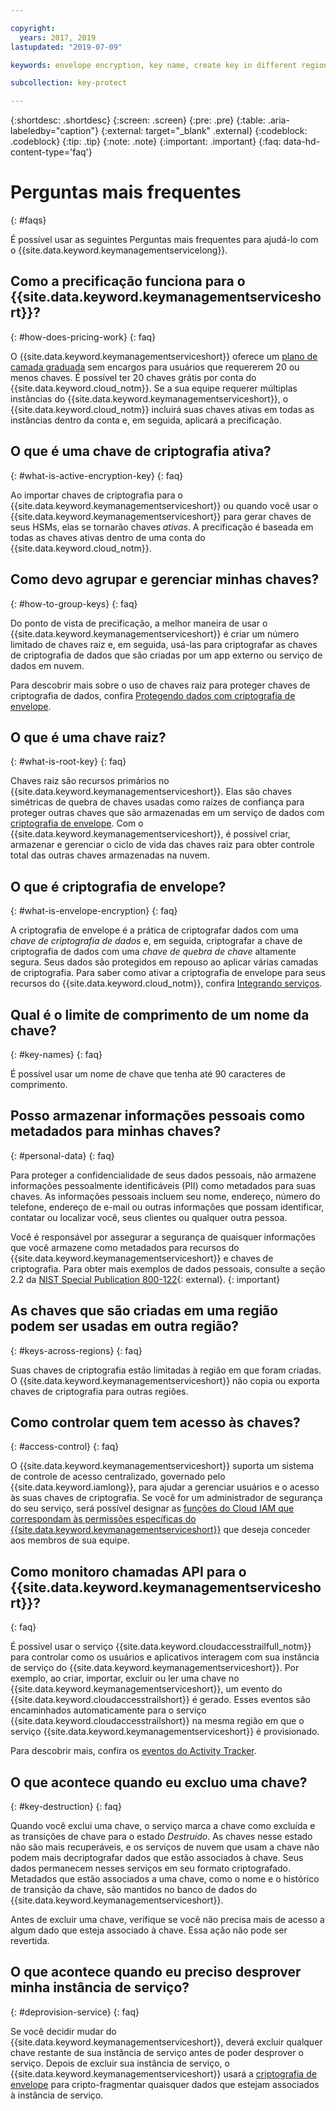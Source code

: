 ```yaml
---

copyright:
  years: 2017, 2019
lastupdated: "2019-07-09"

keywords: envelope encryption, key name, create key in different region, delete service instance

subcollection: key-protect

---
```


{:shortdesc: .shortdesc}
{:screen: .screen}
{:pre: .pre}
{:table: .aria-labeledby="caption"}
{:external: target="_blank" .external}
{:codeblock: .codeblock}
{:tip: .tip}
{:note: .note}
{:important: .important}
{:faq: data-hd-content-type='faq'}

# Perguntas mais frequentes
{: #faqs}

É possível usar as seguintes Perguntas mais frequentes para ajudá-lo com o {{site.data.keyword.keymanagementservicelong}}.

## Como a precificação funciona para o {{site.data.keyword.keymanagementserviceshort}}?
{: #how-does-pricing-work}
{: faq}

O {{site.data.keyword.keymanagementserviceshort}} oferece um [plano de camada graduada](https://{DomainName}/catalog/services/key-protect) sem encargos para usuários que requererem 20 ou menos chaves. É possível ter 20 chaves grátis por conta do {{site.data.keyword.cloud_notm}}. Se a sua equipe requerer múltiplas instâncias do {{site.data.keyword.keymanagementserviceshort}}, o {{site.data.keyword.cloud_notm}} incluirá suas chaves ativas em todas as instâncias dentro da conta e, em seguida, aplicará a precificação. 

## O que é uma chave de criptografia ativa?
{: #what-is-active-encryption-key}
{: faq}

Ao importar chaves de criptografia para o {{site.data.keyword.keymanagementserviceshort}} ou quando você usar o {{site.data.keyword.keymanagementserviceshort}} para gerar chaves de seus HSMs, elas se tornarão chaves _ativas_. A precificação é baseada em todas as chaves ativas dentro de uma conta do {{site.data.keyword.cloud_notm}}. 

## Como devo agrupar e gerenciar minhas chaves?
{: #how-to-group-keys}
{: faq}

Do ponto de vista de precificação, a melhor maneira de usar o {{site.data.keyword.keymanagementserviceshort}} é criar um número limitado de chaves raiz e, em seguida, usá-las para criptografar as chaves de criptografia de dados que são criadas por um app externo ou serviço de dados em nuvem. 

Para descobrir mais sobre o uso de chaves raiz para proteger chaves de criptografia de dados, confira [Protegendo dados com criptografia de envelope](/docs/services/key-protect?topic=key-protect-envelope-encryption).

## O que é uma chave raiz?
{: #what-is-root-key}
{: faq}

Chaves raiz são recursos primários no {{site.data.keyword.keymanagementserviceshort}}. Elas são chaves simétricas de quebra de chaves usadas como raízes de confiança para proteger outras chaves que são armazenadas em um serviço de dados com [criptografia de envelope](/docs/services/key-protect?topic=key-protect-envelope-encryption). Com o {{site.data.keyword.keymanagementserviceshort}}, é possível criar,
armazenar e gerenciar o ciclo de vida das chaves raiz para obter controle total das outras chaves armazenadas na nuvem. 

## O que é criptografia de envelope?
{: #what-is-envelope-encryption}
{: faq}

A criptografia de envelope é a prática de criptografar dados com uma _chave de criptografia de dados_ e, em seguida, criptografar a chave de criptografia de dados com uma _chave de quebra de chave_ altamente segura.  Seus dados são protegidos em repouso ao aplicar várias camadas de criptografia. Para saber como ativar a criptografia de envelope para seus recursos do {{site.data.keyword.cloud_notm}}, confira [Integrando serviços](/docs/services/key-protect?topic=key-protect-integrate-services).

## Qual é o limite de comprimento de um nome da chave?
{: #key-names}
{: faq}

É possível usar um nome de chave que tenha até 90 caracteres de comprimento.

## Posso armazenar informações pessoais como metadados para minhas chaves?
{: #personal-data}
{: faq}

Para proteger a confidencialidade de seus dados pessoais, não armazene informações pessoalmente identificáveis (PII) como metadados para suas chaves. As informações pessoais incluem seu nome, endereço, número do telefone, endereço de e-mail ou outras informações que possam identificar, contatar ou localizar você, seus clientes ou qualquer outra pessoa.

Você é responsável por assegurar a segurança de quaisquer informações que você armazene como metadados para recursos do {{site.data.keyword.keymanagementserviceshort}} e chaves de criptografia. Para obter mais exemplos de dados pessoais, consulte a seção 2.2 da [NIST Special Publication 800-122](https://www.nist.gov/publications/guide-protecting-confidentiality-personally-identifiable-information-pii){: external}.
{: important}

## As chaves que são criadas em uma região podem ser usadas em outra região?
{: #keys-across-regions}
{: faq}

Suas chaves de criptografia estão limitadas à região em que foram criadas. O {{site.data.keyword.keymanagementserviceshort}} não copia ou exporta chaves de criptografia para outras regiões.

## Como controlar quem tem acesso às chaves?
{: #access-control}
{: faq}

O {{site.data.keyword.keymanagementserviceshort}} suporta um sistema de controle de acesso centralizado, governado pelo {{site.data.keyword.iamlong}}, para ajudar a gerenciar usuários e o acesso às suas chaves de criptografia. Se você for um administrador de segurança do seu serviço, será possível designar as [funções do Cloud IAM que correspondam às permissões específicas do {{site.data.keyword.keymanagementserviceshort}}](/docs/services/key-protect?topic=key-protect-manage-access#roles) que deseja conceder aos membros de sua equipe.

## Como monitoro chamadas API para o {{site.data.keyword.keymanagementserviceshort}}?
{: faq}

É possível usar o serviço {{site.data.keyword.cloudaccesstrailfull_notm}} para controlar como os usuários e aplicativos interagem com sua instância de serviço do {{site.data.keyword.keymanagementserviceshort}}. Por exemplo, ao criar, importar, excluir ou ler uma chave no {{site.data.keyword.keymanagementserviceshort}}, um evento do {{site.data.keyword.cloudaccesstrailshort}} é gerado. Esses eventos são encaminhados automaticamente para o serviço {{site.data.keyword.cloudaccesstrailshort}} na mesma
região em que o serviço {{site.data.keyword.keymanagementserviceshort}} é provisionado.

Para descobrir mais, confira os [eventos do Activity Tracker](/docs/services/key-protect?topic=key-protect-at-events).

## O que acontece quando eu excluo uma chave?
{: #key-destruction}
{: faq}

Quando você exclui uma chave, o serviço marca a chave como excluída e as transições de chave para o estado _Destruído_. As chaves nesse estado não são mais recuperáveis, e os serviços de nuvem que usam a chave não podem mais decriptografar dados que estão associados à chave. Seus dados permanecem nesses serviços em seu formato criptografado. Metadados que estão associados a uma chave, como o nome e o histórico de transição da chave, são mantidos no banco de dados do {{site.data.keyword.keymanagementserviceshort}}. 

Antes de excluir uma chave, verifique se você não precisa mais de acesso a algum dado que esteja associado à chave. Essa ação não pode ser revertida.

## O que acontece quando eu preciso desprover minha instância de serviço?
{: #deprovision-service}
{: faq}

Se você decidir mudar do {{site.data.keyword.keymanagementserviceshort}}, deverá excluir qualquer chave restante de sua instância de serviço antes de poder desprover o serviço. Depois de excluir sua instância de serviço, o {{site.data.keyword.keymanagementserviceshort}} usará a [criptografia de envelope](/docs/services/key-protect?topic=key-protect-envelope-encryption) para cripto-fragmentar quaisquer dados que estejam associados à instância de serviço. 

